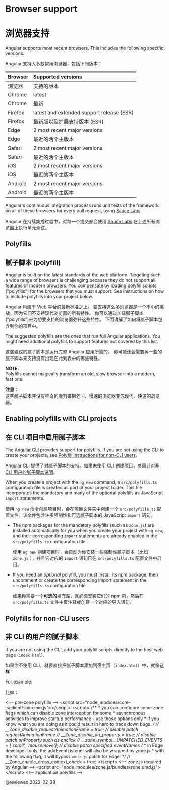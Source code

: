 # Browser support

# 浏览器支持

Angular supports most recent browsers.
This includes the following specific versions:

Angular 支持大多数常用浏览器，包括下列版本：

| Browser | Supported versions |
| :------ | :----------------- |
| 浏览器 | 支持的版本 |
| Chrome | latest |
| Chrome | 最新 |
| Firefox | latest and extended support release (ESR) |
| Firefox | 最新版以及扩展支持版本 (ESR) |
| Edge | 2 most recent major versions |
| Edge | 最近的两个主版本 |
| Safari | 2 most recent major versions |
| Safari | 最近的两个主版本 |
| iOS | 2 most recent major versions |
| iOS | 最近的两个主版本 |
| Android | 2 most recent major versions |
| Android | 最近的两个主版本 |

<div class="alert is-helpful">

Angular's continuous integration process runs unit tests of the framework on all of these browsers for every pull request, using [Sauce Labs](https://saucelabs.com).

Angular 在持续集成过程中，对每一个提交都会使用 [Sauce Labs](https://saucelabs.com) 在上述所有浏览器上执行单元测试。

</div>

## Polyfills

## 腻子脚本 (polyfill)

Angular is built on the latest standards of the web platform.
Targeting such a wide range of browsers is challenging because they do not support all features of modern browsers.
You compensate by loading polyfill scripts ("polyfills") for the browsers that you must support.
See instructions on how to include polyfills into your project below.

Angular 构建于 Web 平台的最新标准之上。 要支持这么多浏览器是一个不小的挑战，因为它们不支持现代浏览器的所有特性。 你可以通过加载腻子脚本("polyfills")来为想要支持的浏览器弥补这些特性。 下面讲解了如何将腻子脚本包含到你的项目中。

<div class="alert is-important">

The suggested polyfills are the ones that run full Angular applications.
You might need additional polyfills to support features not covered by this list.

这些建议的腻子脚本是运行完整 Angular 应用所需的。
你可能还会需要另一些的腻子脚本来支持没有出现在此列表中的哪些特性。

<div class="alert is-helpful">

**NOTE**: <br />
Polyfills cannot magically transform an old, slow browser into a modern, fast one.

**注意**：<br />
这些腻子脚本并没有神奇的魔力来把老旧、慢速的浏览器变成现代、快速的浏览器。

</div>

</div>

## Enabling polyfills with CLI projects

## 在 CLI 项目中启用腻子脚本

The [Angular CLI](cli) provides support for polyfills.
If you are not using the CLI to create your projects, see [Polyfill instructions for non-CLI users](#non-cli).

[Angular CLI](cli) 提供了对腻子脚本的支持。如果未使用 CLI 创建项目，参阅[针对非 CLI 用户的腻子脚本说明](#non-cli)。

When you create a project with the `ng new` command, a `src/polyfills.ts` configuration file is created as part of your project folder.
This file incorporates the mandatory and many of the optional polyfills as JavaScript `import` statements.

使用 `ng new` 命令创建项目时，会在项目文件夹中创建一个 `src/polyfills.ts` 配置文件。该文件包含许多强制性和可选腻子脚本的 JavaScript `import` 语句。

* The npm packages for the mandatory polyfills (such as `zone.js`) are installed automatically for you when you create your project with `ng new`, and their corresponding `import` statements are already enabled in the `src/polyfills.ts` configuration file

  使用 `ng new` 创建项目时，会自动为你安装一些强制性腻子脚本（比如 `zone.js` ），并且它对应的 `import` 语句已在 `src/polyfills.ts` 配置文件中启用。

* If you need an *optional* polyfill, you must install its npm package, then uncomment or create the corresponding import statement in the `src/polyfills.ts` configuration file

  如果你需要一个**可选的**填充库，就必须安装它们的 npm 包，然后在 `src/polyfills.ts` 文件中反注释或创建一个对应的导入语句。

<a id="non-cli"></a>

## Polyfills for non-CLI users

## 非 CLI 的用户的腻子脚本

If you are not using the CLI, add your polyfill scripts directly to the host web page (`index.html`).

如果你不使用 CLI，就要直接把腻子脚本添加到宿主页（`index.html`）中，就像这样：

For example:

比如：

<code-example header="src/index.html" language="html">

&lt;!-- pre-zone polyfills --&gt;
&lt;script src="node_modules/core-js/client/shim.min.js"&gt;&lt;/script&gt;
&lt;script>
  /**
   &ast; you can configure some zone flags which can disable zone interception for some
   &ast; asynchronous activities to improve startup performance - use these options only
   &ast; if you know what you are doing as it could result in hard to trace down bugs.
   */
  // &lowbar;&lowbar;Zone_disable_requestAnimationFrame = true; // disable patch requestAnimationFrame
  // &lowbar;&lowbar;Zone_disable_on_property = true; // disable patch onProperty such as onclick
  // &lowbar;&lowbar;zone_symbol__UNPATCHED_EVENTS = ['scroll', 'mousemove']; // disable patch specified eventNames
  /*
   &ast; in Edge developer tools, the addEventListener will also be wrapped by zone.js
   &ast; with the following flag, it will bypass `zone.js` patch for Edge.
   */
  // &lowbar;&lowbar;Zone_enable_cross_context_check = true;
&lt;/script&gt;
&lt;!-- zone.js required by Angular --&gt;
&lt;script src="node_modules/zone.js/bundles/zone.umd.js"&gt;&lt;/script&gt;
&lt;!-- application polyfills --&gt;

</code-example>

<!-- links -->

<!-- external links -->

<!-- end links -->

@reviewed 2022-02-28